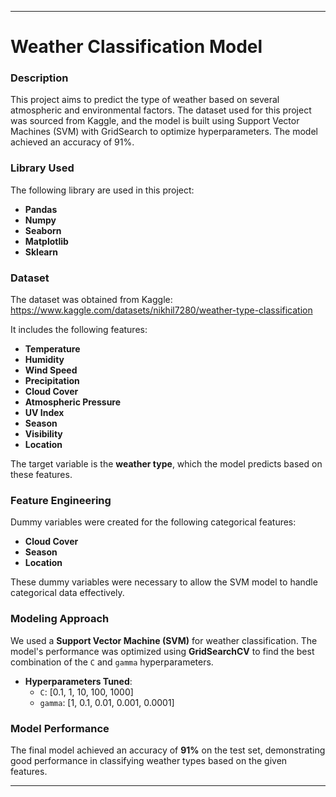 
---

# **Weather Classification Model**

### **Description**
This project aims to predict the type of weather based on several atmospheric and environmental factors. The dataset used for this project was sourced from Kaggle, and the model is built using Support Vector Machines (SVM) with GridSearch to optimize hyperparameters. The model achieved an accuracy of 91%.

### **Library Used**
The following library are used in this project:
- **Pandas**
- **Numpy**
- **Seaborn**
- **Matplotlib**
- **Sklearn**

### **Dataset**
The dataset was obtained from Kaggle: https://www.kaggle.com/datasets/nikhil7280/weather-type-classification 

It includes the following features:
- **Temperature**
- **Humidity**
- **Wind Speed**
- **Precipitation**
- **Cloud Cover**
- **Atmospheric Pressure**
- **UV Index**
- **Season**
- **Visibility**
- **Location**

The target variable is the **weather type**, which the model predicts based on these features.

### **Feature Engineering**
Dummy variables were created for the following categorical features:
- **Cloud Cover**
- **Season**
- **Location**

These dummy variables were necessary to allow the SVM model to handle categorical data effectively.

### **Modeling Approach**
We used a **Support Vector Machine (SVM)** for weather classification. The model's performance was optimized using **GridSearchCV** to find the best combination of the `C` and `gamma` hyperparameters.

- **Hyperparameters Tuned**:
  - `C`: [0.1, 1, 10, 100, 1000]
  - `gamma`: [1, 0.1, 0.01, 0.001, 0.0001]

### **Model Performance**
The final model achieved an accuracy of **91%** on the test set, demonstrating good performance in classifying weather types based on the given features.


---
